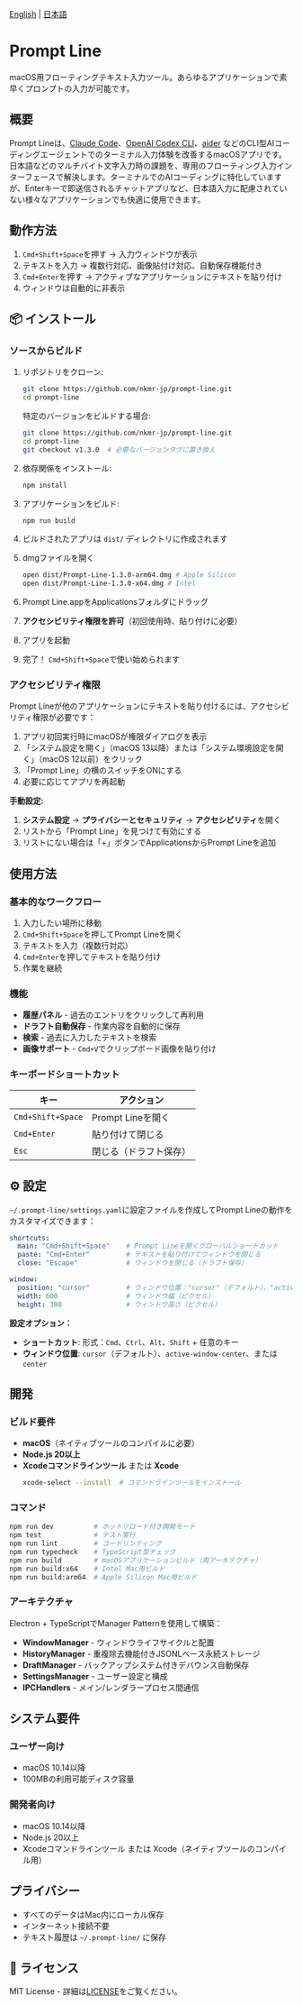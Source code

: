 [English](README.md) | [日本語](README_ja.md)

# Prompt Line

macOS用フローティングテキスト入力ツール。あらゆるアプリケーションで素早くプロンプトの入力が可能です。

## 概要

Prompt Lineは、[Claude Code](https://github.com/anthropics/claude-code)、[OpenAI Codex CLI](https://github.com/openai/codex)、[aider](https://github.com/paul-gauthier/aider) などのCLI型AIコーディングエージェントでのターミナル入力体験を改善するmacOSアプリです。
日本語などのマルチバイト文字入力時の課題を、専用のフローティング入力インターフェースで解決します。ターミナルでのAIコーディングに特化していますが、Enterキーで即送信されるチャットアプリなど、日本語入力に配慮されていない様々なアプリケーションでも快適に使用できます。

## 動作方法

1. `Cmd+Shift+Space`を押す → 入力ウィンドウが表示
2. テキストを入力 → 複数行対応、画像貼付け対応、自動保存機能付き  
3. `Cmd+Enter`を押す → アクティブなアプリケーションにテキストを貼り付け
4. ウィンドウは自動的に非表示

## 📦 インストール

### ソースからビルド

1. リポジトリをクローン:
   ```bash
   git clone https://github.com/nkmr-jp/prompt-line.git
   cd prompt-line
   ```

   特定のバージョンをビルドする場合:
   ```bash
   git clone https://github.com/nkmr-jp/prompt-line.git
   cd prompt-line
   git checkout v1.3.0  # 必要なバージョンタグに置き換え
   ```

2. 依存関係をインストール:
   ```bash
   npm install
   ```

3. アプリケーションをビルド:
   ```bash
   npm run build
   ```

4. ビルドされたアプリは `dist/` ディレクトリに作成されます
5. dmgファイルを開く
   ```bash
   open dist/Prompt-Line-1.3.0-arm64.dmg # Apple Silicon
   open dist/Prompt-Line-1.3.0-x64.dmg # Intel
   ```
6. Prompt Line.appをApplicationsフォルダにドラッグ
7. **アクセシビリティ権限を許可**（初回使用時、貼り付けに必要）
8. アプリを起動
9. 完了！ `Cmd+Shift+Space`で使い始められます

### アクセシビリティ権限

Prompt Lineが他のアプリケーションにテキストを貼り付けるには、アクセシビリティ権限が必要です：

1. アプリ初回実行時にmacOSが権限ダイアログを表示
2. 「システム設定を開く」（macOS 13以降）または「システム環境設定を開く」（macOS 12以前）をクリック
3. 「Prompt Line」の横のスイッチをONにする
4. 必要に応じてアプリを再起動

**手動設定:**
1. **システム設定** → **プライバシーとセキュリティ** → **アクセシビリティ**を開く
2. リストから「Prompt Line」を見つけて有効にする
3. リストにない場合は「+」ボタンでApplicationsからPrompt Lineを追加

## 使用方法

### 基本的なワークフロー
1. 入力したい場所に移動
2. `Cmd+Shift+Space`を押してPrompt Lineを開く
3. テキストを入力（複数行対応）
4. `Cmd+Enter`を押してテキストを貼り付け
5. 作業を継続

### 機能

- **履歴パネル** - 過去のエントリをクリックして再利用
- **ドラフト自動保存** - 作業内容を自動的に保存
- **検索** - 過去に入力したテキストを検索
- **画像サポート** - `Cmd+V`でクリップボード画像を貼り付け

### キーボードショートカット

| キー | アクション |
|-----|--------|
| `Cmd+Shift+Space` | Prompt Lineを開く |
| `Cmd+Enter` | 貼り付けて閉じる |
| `Esc` | 閉じる（ドラフト保存） |

## ⚙️ 設定

`~/.prompt-line/settings.yaml`に設定ファイルを作成してPrompt Lineの動作をカスタマイズできます：

```yaml
shortcuts:
  main: "Cmd+Shift+Space"    # Prompt Lineを開くグローバルショートカット
  paste: "Cmd+Enter"         # テキストを貼り付けてウィンドウを閉じる
  close: "Escape"            # ウィンドウを閉じる（ドラフト保存）

window:
  position: "cursor"         # ウィンドウ位置："cursor"（デフォルト）、"active-window-center"、または"center"
  width: 600                 # ウィンドウ幅（ピクセル）
  height: 300                # ウィンドウ高さ（ピクセル）
```

**設定オプション：**

- **ショートカット**: 形式：`Cmd`、`Ctrl`、`Alt`、`Shift` + 任意のキー
- **ウィンドウ位置**: `cursor`（デフォルト）、`active-window-center`、または`center`

## 開発

### ビルド要件

- **macOS**（ネイティブツールのコンパイルに必要）
- **Node.js 20以上**
- **Xcodeコマンドラインツール** または **Xcode**
  ```bash
  xcode-select --install  # コマンドラインツールをインストール
  ```

### コマンド
```bash
npm run dev          # ホットリロード付き開発モード
npm test             # テスト実行
npm run lint         # コードリンティング
npm run typecheck    # TypeScript型チェック
npm run build        # macOSアプリケーションビルド（両アーキテクチャ）
npm run build:x64    # Intel Mac用ビルド
npm run build:arm64  # Apple Silicon Mac用ビルド
```

### アーキテクチャ
Electron + TypeScriptでManager Patternを使用して構築：

- **WindowManager** - ウィンドウライフサイクルと配置
- **HistoryManager** - 重複除去機能付きJSONLベース永続ストレージ
- **DraftManager** - バックアップシステム付きデバウンス自動保存
- **SettingsManager** - ユーザー設定と構成
- **IPCHandlers** - メイン/レンダラープロセス間通信

## システム要件

### ユーザー向け
- macOS 10.14以降
- 100MBの利用可能ディスク容量

### 開発者向け
- macOS 10.14以降
- Node.js 20以上
- Xcodeコマンドラインツール または Xcode（ネイティブツールのコンパイル用）

## プライバシー

- すべてのデータはMac内にローカル保存
- インターネット接続不要
- テキスト履歴は `~/.prompt-line/` に保存

## 📄 ライセンス

MIT License - 詳細は[LICENSE](./LICENSE)をご覧ください。

